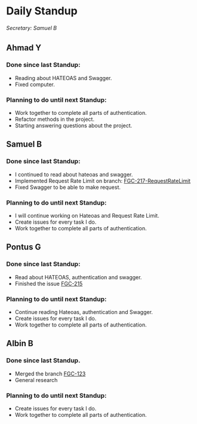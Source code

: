 # Daily Standup

###### Secretary: Samuel B

## Ahmad Y

### Done since last Standup:

- Reading about HATEOAS and Swagger.
- Fixed computer.

### Planning to do until next Standup:

- Work together to complete all parts of authentication.
- Refactor methods in the project.
- Starting answering questions about the project. 



## Samuel B

### Done since last Standup:

- I continued to read about hateoas and swagger.
- Implemented Request Rate Limit on branch: [FGC-217-RequestRateLimit](https://sebastianjones.atlassian.net/browse/FGC-217)
- Fixed Swagger to be able to make request.

### Planning to do until next Standup:

- I will continue working on Hateoas and Request Rate Limit.
- Create issues for every task I do.
- Work together to complete all parts of authentication.



## Pontus G

### Done since last Standup:

- Read about HATEOAS, authentication and swagger.
- Finished the issue [FGC-215](https://sebastianjones.atlassian.net/browse/FGC-215)

### Planning to do until next Standup:

- Continue reading Hateoas, authentication and Swagger.
- Create issues for every task I do.
- Work together to complete all parts of authentication.



## Albin B

### Done since last Standup.

- Merged the branch [FGC-123](https://sebastianjones.atlassian.net/browse/FGC-123)
- General research

### Planning to do until next Standup:

- Create issues for every task I do.
- Work together to complete all parts of authentication.
